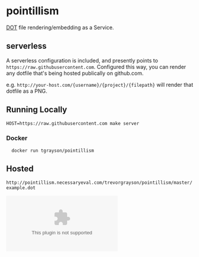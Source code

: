 # pointillism
[DOT](https://en.wikipedia.org/wiki/DOT_(graph_description_language)) file rendering/embedding as a Service.


## serverless

A serverless configuration is included, and presently points to `https://raw.githubusercontent.com`. Configured this way,
you can render any dotfile that's being hosted publically on github.com. 

e.g. `http://your-host.com/{username}/{project}/{filepath}` will render that dotfile as a PNG.

## Running Locally

```
HOST=https://raw.githubusercontent.com make server
```

### Docker

```
  docker run tgrayson/pointillism
```


## Hosted

`http://pointillism.necessaryeval.com/trevorgrayson/pointillism/master/example.dot`

![example.dot](http://pointillism.necessaryeval.com/trevorgrayson/pointillism/master/example.dot)
